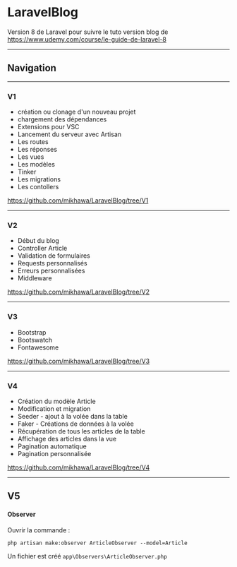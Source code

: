 # LaravelBlog

Version 8 de Laravel pour suivre le tuto version blog de https://www.udemy.com/course/le-guide-de-laravel-8

---

## Navigation

---

### V1

-   création ou clonage d'un nouveau projet
-   chargement des dépendances
-   Extensions pour VSC
-   Lancement du serveur avec Artisan
-   Les routes
-   Les réponses
-   Les vues
-   Les modèles
-   Tinker
-   Les migrations
-   Les contollers

https://github.com/mikhawa/LaravelBlog/tree/V1

---

### V2

-   Début du blog
-   Controller Article
-   Validation de formulaires
-   Requests personnalisés
-   Erreurs personnalisées
-   Middleware

https://github.com/mikhawa/LaravelBlog/tree/V2

---

### V3

-   Bootstrap
-   Bootswatch
-   Fontawesome

https://github.com/mikhawa/LaravelBlog/tree/V3

---

### V4

-   Création du modèle Article
-   Modification et migration
-   Seeder - ajout à la volée dans la table
-   Faker - Créations de données à la volée
-   Récupération de tous les articles de la table
-   Affichage des articles dans la vue
-   Pagination automatique
-   Pagination personnalisée

https://github.com/mikhawa/LaravelBlog/tree/V4

---

## V5

#### Observer

Ouvrir la commande :

    php artisan make:observer ArticleObserver --model=Article

Un fichier est créé `app\Observers\ArticleObserver.php`
